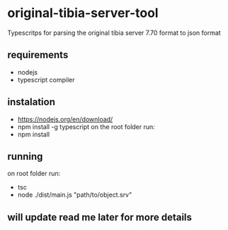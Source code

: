 # original-tibia-server-tool
Typescritps for parsing the original tibia server 7.70 format to json format

## requirements
- nodejs
- typescript compiler

## instalation
- https://nodejs.org/en/download/
- npm install -g typescript
on the root folder run:
- npm install

## running
on root folder run:
- tsc
- node ./dist/main.js "path/to/object.srv"

## will update read me later for more details
